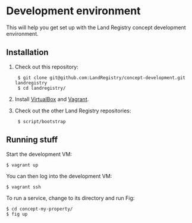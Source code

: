 Development environment
=======================

This will help you get set up with the Land Registry concept development environment.

Installation
------------

1. Check out this repository:

        $ git clone git@github.com:LandRegistry/concept-development.git landregistry
        $ cd landregistry/

2. Install [VirtualBox](https://www.virtualbox.org/wiki/Downloads) and [Vagrant](http://www.vagrantup.com/downloads.html).

3. Check out the other Land Registry repositories:

        $ script/bootstrap

Running stuff
-------------

Start the development VM:

    $ vagrant up

You can then log into the development VM:

    $ vagrant ssh

To run a service, change to its directory and run Fig:

    $ cd concept-my-property/
    $ fig up

